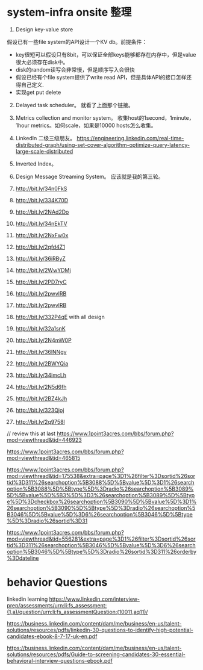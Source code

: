 # system-infra onsite 整理
1. Design key-value store

假设已有一些file system的API设计一个KV db。前提条件：

- key很短可以假设只有8bit，可以保证全部keys能够都存在内存中，但是value很大必须存在disk中。
- disk的random读写会非常慢，但是顺序写入会很快
- 假设已经有个file system提供了write read API，但是具体API的接口怎样还得自己定义.
- 实现get put delete

2. Delayed task scheduler。
就看了上面那个链接。

3. Metrics collection and monitor system。
收集host的1second，1minute，1hour metrics。如何scale，如果是10000 hosts怎么收集。

4. LinkedIn 二级三级朋友。
https://engineering.linkedin.com/real-time-distributed-graph/using-set-cover-algorithm-optimize-query-latency-large-scale-distributed

5. Inverted Index。

6. Design Message Streaming System。
应该就是我的第三轮。


1. http://bit.ly/34n0FkS
2. http://bit.ly/334K70D
3. http://bit.ly/2NAd2Do
4. http://bit.ly/34nEkTV
5. http://bit.ly/2NxFw0x
6. http://bit.ly/2qfd4Z1
7. http://bit.ly/36iRByZ
8. http://bit.ly/2WwYDMj
9. http://bit.ly/2PD7ryC
10. http://bit.ly/2pwvlRB
11. http://bit.ly/2pwvlRB
12. http://bit.ly/332P4qE with all design
13. http://bit.ly/32a1snK
14. http://bit.ly/2N4mW0P
15. http://bit.ly/36lNNgv
16. http://bit.ly/2BWYQia
17. http://bit.ly/34imcLh
18. http://bit.ly/2N5d6fh
19. http://bit.ly/2BZ4kJh
20. http://bit.ly/323Qjoj
21. http://bit.ly/2q9758l

// review this at last
https://www.1point3acres.com/bbs/forum.php?mod=viewthread&tid=446923

https://www.1point3acres.com/bbs/forum.php?mod=viewthread&tid=465815

https://www.1point3acres.com/bbs/forum.php?mod=viewthread&tid=175538&extra=page%3D1%26filter%3Dsortid%26sortid%3D311%26searchoption%5B3088%5D%5Bvalue%5D%3D1%26searchoption%5B3088%5D%5Btype%5D%3Dradio%26searchoption%5B3089%5D%5Bvalue%5D%5B3%5D%3D3%26searchoption%5B3089%5D%5Btype%5D%3Dcheckbox%26searchoption%5B3090%5D%5Bvalue%5D%3D1%26searchoption%5B3090%5D%5Btype%5D%3Dradio%26searchoption%5B3046%5D%5Bvalue%5D%3D6%26searchoption%5B3046%5D%5Btype%5D%3Dradio%26sortid%3D31

https://www.1point3acres.com/bbs/forum.php?mod=viewthread&tid=556281&extra=page%3D1%26filter%3Dsortid%26sortid%3D311%26searchoption%5B3046%5D%5Bvalue%5D%3D6%26searchoption%5B3046%5D%5Btype%5D%3Dradio%26sortid%3D311%26orderby%3Ddateline

# behavior Questions
linkedin learning
https://www.linkedin.com/interview-prep/assessments/urn:li:fs_assessment:(1,a)/question/urn:li:fs_assessmentQuestion:(10011,aq11)/

https://business.linkedin.com/content/dam/me/business/en-us/talent-solutions/resources/pdfs/linkedin-30-questions-to-identify-high-potential-candidates-ebook-8-7-17-uk-en.pdf

https://business.linkedin.com/content/dam/me/business/en-us/talent-solutions/resources/pdfs/Guide-to-screening-candidates-30-essential-behavioral-interview-questions-ebook.pdf
